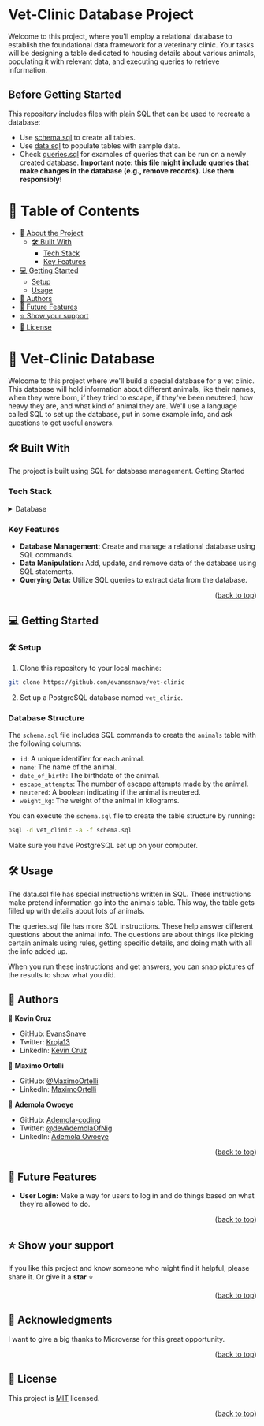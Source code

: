 <h1>Vet-Clinic Database Project</h1>
Welcome to this project, where you'll employ a relational database to establish the foundational data framework for a veterinary clinic. Your tasks will be designing a table dedicated to housing details about various animals, populating it with relevant data, and executing queries to retrieve information.


## Before Getting Started

This repository includes files with plain SQL that can be used to recreate a database:

- Use [schema.sql](./schema.sql) to create all tables.
- Use [data.sql](./data.sql) to populate tables with sample data.
- Check [queries.sql](./queries.sql) for examples of queries that can be run on a newly created database. **Important note: this file might include queries that make changes in the database (e.g., remove records). Use them responsibly!**

<a name="readme-top"></a>

# 📗 Table of Contents

- [📖 About the Project](#about-project)
  - [🛠 Built With](#built-with)
    - [Tech Stack](#tech-stack)
    - [Key Features](#key-features)
- [💻 Getting Started](#getting-started)
  - [Setup](#setup)
  - [Usage](#usage)
- [👥 Authors](#authors)
- [🔭 Future Features](#future-features)
- [⭐️ Show your support](#support)
- [📝 License](#license)

<!-- PROJECT DESCRIPTION -->

# 📖 Vet-Clinic Database <a name="about-project"></a>

Welcome to this project where we'll build a special database for a vet clinic. This database will hold information about different animals, like their names, when they were born, if they tried to escape, if they've been neutered, how heavy they are, and what kind of animal they are. We'll use a language called SQL to set up the database, put in some example info, and ask questions to get useful answers.


## 🛠 Built With <a name="built-with"></a>
The project is built using SQL for database management.
Getting Started

### Tech Stack <a name="tech-stack"></a>

<details>
<summary>Database</summary>
  <ul>
    <li><a href="https://www.postgresql.org/">PostgreSQL</a></li>
  </ul>
</details>

### Key Features <a name="key-features"></a>

- **Database Management:** Create and manage a relational database using SQL commands.
- **Data Manipulation:** Add, update, and remove data of the database using SQL statements.
- **Querying Data:** Utilize SQL queries to extract data from the database.

<p align="right">(<a href="#readme-top">back to top</a>)</p>

<!-- GETTING STARTED -->

## 💻 Getting Started <a name="getting-started"></a>

### 🛠 Setup <a name="setup"></a>

1. Clone this repository to your local machine:

```bash
git clone https://github.com/evanssnave/vet-clinic
```

2. Set up a PostgreSQL database named `vet_clinic`.

### Database Structure

The `schema.sql` file includes SQL commands to create the `animals` table with the following columns:

- `id`: A unique identifier for each animal.
- `name`: The name of the animal.
- `date_of_birth`: The birthdate of the animal.
- `escape_attempts`: The number of escape attempts made by the animal.
- `neutered`: A boolean indicating if the animal is neutered.
- `weight_kg`: The weight of the animal in kilograms.

You can execute the `schema.sql` file to create the table structure by running:

```bash
psql -d vet_clinic -a -f schema.sql
```

Make sure you have PostgreSQL set up on your computer.

## 🛠 Usage <a name="usage"></a>
The data.sql file has special instructions written in SQL. These instructions make pretend information go into the animals table. This way, the table gets filled up with details about lots of animals.

The queries.sql file has more SQL instructions. These help answer different questions about the animal info. The questions are about things like picking certain animals using rules, getting specific details, and doing math with all the info added up.

When you run these instructions and get answers, you can snap pictures of the results to show what you did.

<!-- AUTHORS -->

## 👥 Authors <a name="authors"></a>

👤 **Kevin Cruz**
- GitHub: [EvansSnave](https://github.com/EvansSnave)
- Twitter: [Kroja13](https://twitter.com/Kroja13)
- LinkedIn: [Kevin Cruz](https://www.linkedin.com/in/kevin-cruz-25159a201/)

👤 **Maximo Ortelli**
- GitHub: [@MaximoOrtelli](https://github.com/maximoortelli)
- LinkedIn: [MaximoOrtelli](https://www.linkedin.com/in/maximo-ortelli-rueda/)

👤 **Ademola Owoeye**
- GitHub: [Ademola-coding](https://github.com/Ademola-coding)
- Twitter: [@devAdemolaOfNig](https://twitter.com/devAdemolaOfNig)
- LinkedIn: [Ademola Owoeye](https://www.linkedin.com/in/ademola-owoeye/)


<p align="right">(<a href="#readme-top">back to top</a>)</p>

<!-- FUTURE FEATURES -->

## 🔭 Future Features <a name="future-features"></a>

- **User Login:** Make a way for users to log in and do things based on what they're allowed to do.

<p align="right">(<a href="#readme-top">back to top</a>)</p>

<!-- SUPPORT -->

## ⭐️ Show your support <a name="support"></a>

If you like this project and know someone who might find it helpful, please share it.
Or give it a **star** ⭐️

<p align="right">(<a href="#readme-top">back to top</a>)</p>

<!-- ACKNOWLEDGEMENTS -->

## 🙏 Acknowledgments <a name="acknowledgements"></a>

I want to give a big thanks to Microverse for this great opportunity.

<p align="right">(<a href="#readme-top">back to top</a>)</p>

<!-- LICENSE -->

## 📝 License <a name="license"></a>

This project is [MIT](https://github.com/EvansSnave/vet-clinic/blob/create-tables/LICENSE) licensed.

<p align="right">(<a href="#readme-top">back to top</a>)</p>